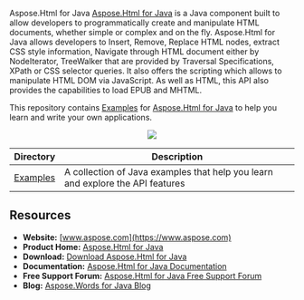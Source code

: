 Aspose.Html for Java
[Aspose.Html for Java](https://www.aspose.com/products/html/java) is a Java component built to allow developers to programmatically create and manipulate HTML documents, whether simple or complex and on the fly. Aspose.Html for Java allows developers to Insert, Remove, Replace HTML nodes, extract CSS style information, Navigate through HTML document either by NodeIterator, TreeWalker that are provided by Traversal Specifications, XPath or CSS selector queries. It also offers the scripting which allows to manipulate HTML DOM via JavaScript. As well as HTML, this API also provides the capabilities to load EPUB and MHTML.

This repository contains [Examples](Examples) for [Aspose.Html for Java](https://www.aspose.com/products/html/java) to help you learn and write your own applications.

<p align="center">

  <a title="Download complete Aspose.Html for Java source code" href="https://github.com/aspose-html/Aspose.Html-for-Java/archive/master.zip">
	<img src="https://raw.github.com/AsposeExamples/java-examples-dashboard/master/images/downloadZip-Button-Large.png" />
  </a>
</p>

Directory | Description
--------- | -----------
[Examples](Examples)  | A collection of Java examples that help you learn and explore the API features

## Resources

+ **Website:** [www.aspose.com](https://www.aspose.com)
+ **Product Home:** [Aspose.Html for Java](https://www.aspose.com/products/html/java)
+ **Download:** [Download Aspose.Html for Java](https://downloads.aspose.com/html/java)
+ **Documentation:** [Aspose.Html for Java Documentation](https://docs.aspose.com//display/htmljava/Home)
+ **Free Support Forum:** [Aspose.Html for Java Free Support Forum](https://forum.aspose.com/c/html)
+ **Blog:** [Aspose.Words for Java Blog](https://blog.aspose.com/category/aspose-products/aspose-html-product-family/)
